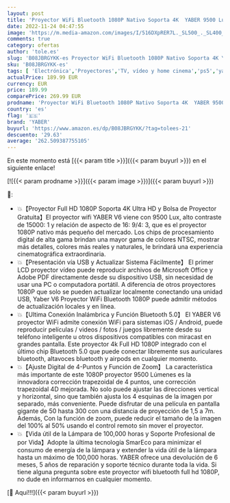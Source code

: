 ```yaml
---
layout: post
title: 'Proyector WiFi Bluetooth 1080P Nativo Soporta 4K  YABER 9500 Lúmenes Proyector Full HD  4D/4P corrección Zoom -50%  Proyector LED para Cine en Casa y PPT  PS5  TV Stick  etc.'
date: 2022-11-24 04:47:55
image: 'https://m.media-amazon.com/images/I/516DXpRER7L._SL500_._SL400_.jpg'
comments: true
category: ofertas
author: 'tole.es'
slug: 'B08JBRGYKK-es Proyector WiFi Bluetooth 1080P Nativo Soporta 4K YABER...'
sku: 'B08JBRGYKK-es'
tags: [ 'Electrónica','Proyectores','TV, vídeo y home cinema','ps5','yaber','🇪🇸', ]
actualPrice: 189.99 EUR
currency: EUR
price: 189.99
comparePrice: 269.99 EUR
prodname: 'Proyector WiFi Bluetooth 1080P Nativo Soporta 4K  YABER 9500 Lúmenes Proyector Full HD  4D/4P corrección Zoom -50%  Proyector LED para Cine en Casa y PPT  PS5  TV Stick  etc.'
country: 'es'
flag: '🇪🇸'
brand: 'YABER'
buyurl: 'https://www.amazon.es/dp/B08JBRGYKK/?tag=tolees-21'
descuento: '29.63'
average: '262.509387755105'
---
```


En este momento está [{{< param title >}}]({{< param buyurl >}}) en el siguiente enlace!

[![{{< param prodname >}}]({{< param image >}})]({{< param buyurl >}})

🔎:

- 💥【Proyector Full HD 1080P Soporta 4K Ultra HD y Bolsa de Proyector Gratuita】El proyector wifi YABER V6 viene con 9500 Lux, alto contraste de 15000: 1 y relación de aspecto de 16: 9/4: 3, que es el proyector 1080P nativo más pequeño del mercado. Los chips de procesamiento digital de alta gama brindan una mayor gama de colores NTSC, mostrar más detalles, colores más reales y naturales, le brindará una experiencia cinematográfica extraordinaria.
- 💥【Presentación vía USB y Actualizar Sistema Fácilmente】 El primer LCD proyector vídeo puede reproducir archivos de Microsoft Office y Adobe PDF directamente desde su dispositivo USB, sin necesidad de usar una PC o computadora portátil. A diferencia de otros proyectores 1080P que solo se pueden actualizar localmente conectando una unidad USB, Yaber V6 Proyector WiFi Bluetooth 1080P puede admitir métodos de actualización locales y en línea.
- 💥【Ultima Conexión Inalámbrica y Función Bluetooth 5.0】 El YABER V6 proyector WiFi admite conexión WiFi para sistemas iOS / Android, puede reproducir películas / videos / fotos / juegos libremente desde su teléfono inteligente u otros dispositivos compatibles con miracast en grandes pantalla. Este proyector 4k Full HD 1080P integrado con el último chip Bluetooth 5.0 que puede conectar libremente sus auriculares bluetooth, altavoces bluetooth y airpods en cualquier momento.
- 💥【Ajuste Digital de 4-Puntos y Función de Zoom】 La característica más importante de este 1080P proyector 9500 Lúmenes es la innovadora corrección trapezoidal de 4 puntos, une corrección trapezoidal 4D mejorada. No solo puede ajustar las direcciones vertical y horizontal, sino que también ajusta los 4 esquinas de la imagen por separado, más conveniente. Puede disfrutar de una película en pantalla gigante de 50 hasta 300 con una distancia de proyección de 1,5 a 7m. Además, Con la función de zoom, puede reducir el tamaño de la imagen del 100% al 50% usando el control remoto sin mover el proyector.
- 💥【Vida útil de la Lámpara de 100,000 horas y Soporte Profesional de por Vida】Adopte la última tecnología SmarEco para minimizar el consumo de energía de la lámpara y extender la vida útil de la lámpara hasta un máximo de 100,000 horas. YABER ofrece una devolución de 6 meses, 5 años de reparación y soporte técnico durante toda la vida. Si tiene alguna pregunta sobre este proyector wifi bluetooth full hd 1080P, no dude en informarnos en cualquier momento.

[🛒 Aquí!!!]({{< param buyurl >}})
